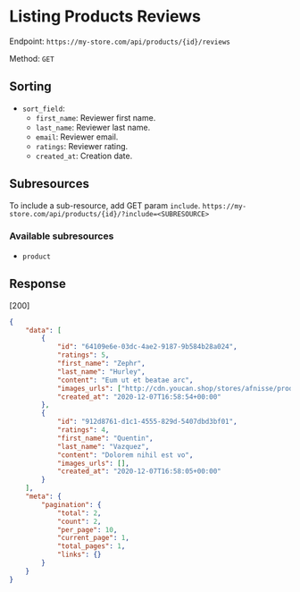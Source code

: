 # Listing Products Reviews

Endpoint: `https://my-store.com/api/products/{id}/reviews` 

Method: `GET`

## Sorting

- `sort_field`:
  - `first_name`: Reviewer first name.
  - `last_name`: Reviewer last name.
  - `email`: Reviewer email.
  - `ratings`: Reviewer rating.
  - `created_at`: Creation date.


## Subresources

To include a sub-resource, add GET param `include`.
`https://my-store.com/api/products/{id}/?include=<SUBRESOURCE>`

### Available subresources

- `product`

## Response

[200]

```json
{
    "data": [
        {
            "id": "64109e6e-03dc-4ae2-9187-9b584b28a024",
            "ratings": 5,
            "first_name": "Zephr",
            "last_name": "Hurley",
            "content": "Eum ut et beatae arc",
            "images_urls": ["http://cdn.youcan.shop/stores/afnisse/products/gnuYpd98X6huXaR51aL8GO23IYnERB08KUMOhdLA_md.jpeg"],
            "created_at": "2020-12-07T16:58:54+00:00"
        },
        {
            "id": "912d8761-d1c1-4555-829d-5407dbd3bf01",
            "ratings": 4,
            "first_name": "Quentin",
            "last_name": "Vazquez",
            "content": "Dolorem nihil est vo",
            "images_urls": [],
            "created_at": "2020-12-07T16:58:05+00:00"
        }
    ],
    "meta": {
        "pagination": {
            "total": 2,
            "count": 2,
            "per_page": 10,
            "current_page": 1,
            "total_pages": 1,
            "links": {}
        }
    }
}
```

